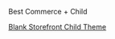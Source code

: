 Best Commerce + Child


[Blank Storefront Child Theme](https://github.com/stuartduff/storefront-child-theme)
